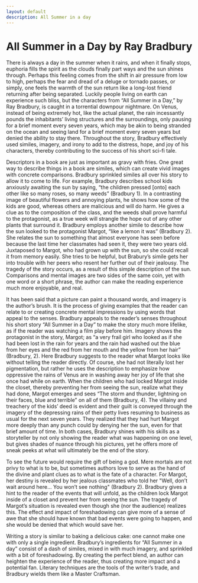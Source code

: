 ```yaml
---
layout: default
description: All Summer in a day
---
```

# All Summer in a Day by Ray Bradbury
There is always a day in the summer when it rains, and when it finally stops,  euphoria fills the spirit as the clouds finally part ways and the sun shines through. Perhaps this feeling comes from the shift in air pressure from low to high, perhaps the fear and dread of a deluge or tornado passes, or simply, one feels the warmth of the sun return like a long-lost friend returning after being separated. Luckily people living on earth can experience such bliss, but the characters from “All Summer in a Day,” by Ray Bradbury, is caught in a torrential downpour nightmare. On Venus, instead of being extremely hot, like the actual planet, the rain incessantly pounds the inhabitants’ living structures and the surroundings, only pausing for a brief moment every seven years, which may be akin to being stranded on the ocean and seeing land for a brief moment every seven years but denied the ability to stay there. Throughout the story, Bradbury effectively used similes, imagery, and irony to add to the distress, hope, and joy of his characters, thereby contributing to the success of his short sci-fi tale.
	
Descriptors in a book are just as important as gravy with fries. One great way to describe things in a book are similes, which can create vivid images with concrete comparisons. Bradbury sprinkled similes all over his story to allow it to come to life. For example, Bradbury describes school kids anxiously awaiting the sun by saying, “the children pressed [onto] each other like so many roses, so many weeds” (Bradbury 1). In a contrasting image of beautiful flowers and annoying plants, he shows how some of the kids are good, whereas others are malicious and will do harm. He gives a clue as to the composition of the class, and the weeds shall prove harmful to the protagonist, as a true week will strangle the hope out of any other plants that surround it. Bradbury employs  another simile to describe how the sun looked to the protagonist Margot, “like a lemon it was” (Bradbury 2). She relates the sun to something that almost everyone has seen before because the last time her classmates had seen it, they were two years old. Juxtaposed to Margot, who had grown up with the sun, so she could recall it from memory easily. She tries to be helpful, but Brabury’s simile gets her into trouble with her peers who resent her further out of their jealousy. The tragedy of the story occurs, as a result of this simple description of the sun. Comparisons and mental images are two sides of the same coin, yet with one word or a short phrase, the author can make the reading experience much more enjoyable, and real.

It has been said that a picture can paint a thousand words, and imagery is the author’s brush. It is the process of giving examples that the reader can relate to or creating concrete mental impressions by using words that appeal to the senses. Bradbury appeals to the reader’s senses throughout his short story “All Summer in a Day” to make the story much more lifelike, as if the reader was watching a film play before him. Imagery shows the protagonist in the story, Margot; as “a very frail girl who looked as if she had been lost in the rain for years and the rain had washed out the blue from her eyes and the red from her mouth and the yellow from her hair” (Bradbury, 2). Here Bradbury suggests to the reader what Margot looks like without telling the reader directly. Of course, she had not literally lost her pigmentation, but rather he uses the description to emphasize how oppressive the rains of Venus are in washing away her joy of life that she once had while on earth. When the children who had locked Margot inside the closet, thereby preventing her from seeing the sun, realize what they had done, Margot emerges and sees “The storm and thunder, lightning on their faces, blue and terrible” on all of them (Bradbury, 4). The villainy and treachery of the kids’ deed is evident and their guilt is conveyed through the imagery of the depressing rains of their petty lives resuming to business as usual for the next seven years. They realized that they had hurt Margot more deeply than any punch could by denying her the sun, even for that brief amount of time. In both cases, Bradbury shines with his skills as a storyteller by not only showing the reader what was happening on one level, but gives shades of nuance through his pictures, yet he offers more of sneak peeks at what will ultimately be the end of the story. 

To see the future would require the gift of being a god. Mere mortals are not privy to what is to be, but sometimes authors love to serve as the hand of the divine and plant clues as to what is the fate of a character. For Margot, her destiny is revealed by her jealous classmates who told her   "Well, don’t wait around here… You won’t see nothing" (Bradbury 2). Bradbury gives a hint to the reader of the events that will unfold, as the children lock Margot inside of a closet and prevent her from seeing the sun. The tragedy of Margot’s situation is revealed even though she (nor the audience) realizes this. The effect and impact of foreshadowing can give more of a sense of awe that she should have known that bad events were going to happen, and she would be denied that which would save her. 

Writing a story is similar to baking a delicious cake: one cannot make one with only a single ingredient. Bradbury’s ingredients for “All Summer in a day” consist of a dash of similes, mixed in with much imagery, and sprinkled with a bit of foreshadowing. By creating the perfect blend, an author can heighten the experience of the reader, thus creating more impact and a potential fan. Literary techniques are the tools of the writer’s trade, and Bradbury wields them like a Master Craftsman.
